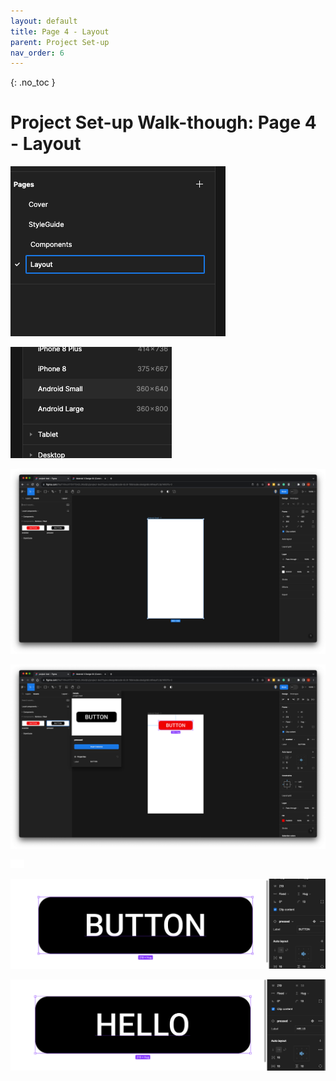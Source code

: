 ```yaml
---
layout: default
title: Page 4 - Layout
parent: Project Set-up
nav_order: 6
---
```


{: .no_toc }

#  Project Set-up Walk-though: Page 4 - Layout
 
![](../images/doc_set_up_2023/layout/layout_1.png)

 ![](../images/doc_set_up_2023/layout/layout_2.png)

![](../images/doc_set_up_2023/layout/layout_3.png)

![](../images/doc_set_up_2023/layout/layout_4.png)

![](../images/doc_set_up_2023/layout/layout_5.png)

![](../images/doc_set_up_2023/layout/layout_6.png)

![](../images/doc_set_up_2023/layout/layout_7.png)
